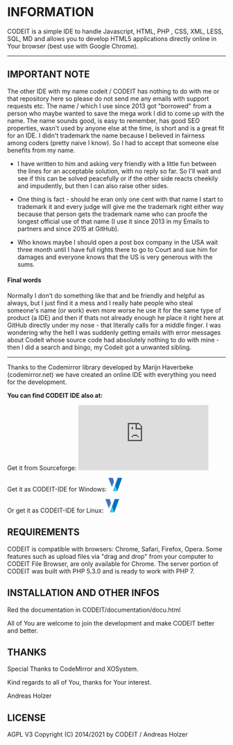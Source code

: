 
# INFORMATION

CODEIT is a simple IDE to handle Javascript, HTML, PHP , CSS, XML, LESS, SQL, MD and allows you to develop HTML5 applications directly online in Your browser (best use with Google Chrome).

---
## IMPORTANT NOTE
The other IDE with my name codeit / CODEIT has nothing to do with me or that repository here so please do not send me any emails with support requests etc. The name / which I use since 2013 got "borrowed" from a person who maybe wanted to save the mega work I did to come up with the name. The name sounds good, is easy to remember, has good SEO properties, wasn't used by anyone else at the time, is short and is a great fit for an IDE. I didn't trademark the name because I believed in fairness among coders (pretty naive I know). So I had to accept that someone else benefits from my name.

- I have written to him and asking very friendly with a little fun between the lines for an acceptable solution, with no reply so far. So I'll wait and see if this can be solved peacefully or if the other side reacts cheekily and impudently, but then I can also raise other sides.

- One thing is fact - should he eran only one cent with that name I start to trademark it and every judge will give me the trademark right either way because that person gets the trademark name who can proofe the longest official use of that name (I use it since 2013 in my Emails to partners and since 2015 at GitHub). 

- Who knows maybe I should open a post box company in the USA wait three month until I have full rights there to go to Court and sue him for damages and everyone knows that the US is very generous with the sums.

#### Final words
Normally I don't do something like that and be friendly and helpful as always, but I just find it a mess and I really hate people who steal someone's name (or work) even more worse he use it for the same type of product (a IDE) and then if thats not already enough he place it right here at GitHub directly under my nose - that literally calls for a middle finger. I was wondering why the hell I was suddenly getting emails with error messages about Codeit whose source code had absolutely nothing to do with mine - then I did a search and bingo, my Codeit got a unwanted sibling.


---
Thanks to the Codemirror library developed by Marijn Haverbeke (codemirror.net)
we have created an online IDE with everything you need for the development.  

**You can find CODEIT IDE also at:**

Get it from Sourceforge:
[![Download CODEIT-IDE](https://sourceforge.net/sflogo.php?type=14&group_id=2678760)](https://sourceforge.net/p/codeit-ide/)

Get it as CODEIT-IDE for Windows:
[![Download CODEIT-IDE for Windows](https://github.com/WebCrew/CODEIT-IDE/blob/master/xonworkslogo.png/)](https://www.onworks.net/de/software/windows/app-codeit-ide)

Or get it as CODEIT-IDE for Linux:
[![Download CODEIT-IDE for Linux](https://github.com/WebCrew/CODEIT-IDE/blob/master/xonworkslogo.png/)](https://www.onworks.net/de/software/linux/app-codeit-ide)


## REQUIREMENTS

CODEIT is compatible with browsers: Chrome, Safari, Firefox, Opera.
Some features such as upload files via "drag and drop" from your computer to CODEIT File Browser, are only available for Chrome. The server portion of CODEIT was built with PHP 5.3.0 and is ready to work with PHP 7. 

## INSTALLATION AND OTHER INFOS

Red the documentation in CODEIT/documentation/docu.html

All of You are welcome to join the development and make CODEIT better and better.


## THANKS

Special Thanks to CodeMirror and XOSystem. 

Kind regards to all of You, thanks for Your interest.

Andreas Holzer


## LICENSE

AGPL V3
Copyright (C) 2014/2021 by CODEIT / Andreas Holzer

